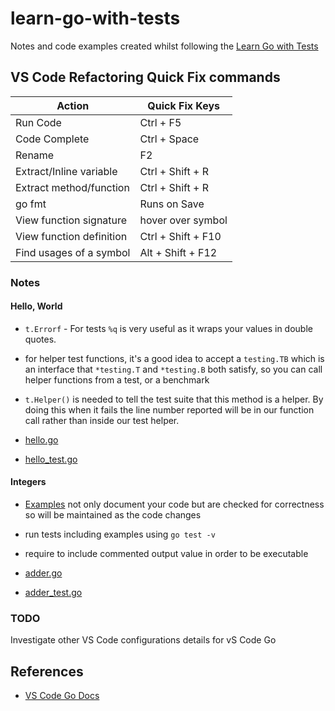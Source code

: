 # learn-go-with-tests

Notes and code examples created whilst following the [Learn Go with Tests](https://quii.gitbook.io/learn-go-with-tests/) 

## VS Code Refactoring Quick Fix commands

| Action                   | Quick Fix Keys     |
| --- | --- |
| Run Code                 | Ctrl + F5       |
| Code Complete            | Ctrl + Space       |
| Rename                   | F2                 |
| Extract/Inline variable  | Ctrl + Shift + R   |
| Extract method/function  | Ctrl + Shift + R   |
| go fmt                   | Runs on Save       |
| View function signature  | hover over symbol  |
| View function definition | Ctrl + Shift + F10 |
| Find usages of a symbol  | Alt + Shift + F12  |

### Notes

#### Hello, World

- `t.Errorf` - For tests `%q` is very useful as it wraps your values in double
quotes.
- for helper test functions, it's a good idea to accept a `testing.TB` which is
an interface that `*testing.T` and `*testing.B` both satisfy, so you can call 
helper functions from a test, or a benchmark
- `t.Helper()` is needed to tell the test suite that this method is a helper. 
By doing this when it fails the line number reported will be in our function 
call rather than inside our test helper.

- [hello.go](/hello/hello.go)
- [hello_test.go](/hello/hello_test.go)

#### Integers

- [Examples](https://go.dev/blog/examples) not only document your code but
are checked for correctness so will be maintained as the code changes
- run tests including examples using `go test -v`
- require to include commented output value in order to be executable

- [adder.go](/integers/adder.go)
- [adder_test.go](/integers/adder_test.go)

### TODO

Investigate other VS Code configurations details for vS Code Go

## References

- [VS Code Go Docs](https://github.com/golang/vscode-go/blob/master/docs/features.md)